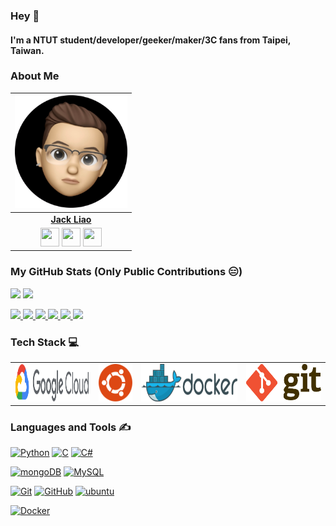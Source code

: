 ### Hey 👋

#### I'm a NTUT student/developer/geeker/maker/3C fans from Taipei, Taiwan.

### About Me

| <a href="https://www.etcw.cf"><img src="https://raw.githubusercontent.com/liaojack8/liaojack8/master/pic/jack.png" width="180px" height="180px" /></a> |
| :---------------------------------------------------------------------------------------------------------------------------------------: |
|       **[Jack Liao](https://www.etcw.cf)**       |
|</a> <a href="https://github.com/liaojack8"><img src="https://cdn.jsdelivr.net/npm/simple-icons@v3/icons/github.svg" width="30px" height="30px"></a> <a href="https://www.instagram.com/lec.tw/"><img src="https://cdn.jsdelivr.net/npm/simple-icons@v3/icons/instagram.svg" width="30px" height="30px"></a> <a href="https://www.linkedin.com/in/liaojack8/"><img src="https://cdn.jsdelivr.net/npm/simple-icons@v3/icons/linkedin.svg" width="30px" height="30px"></a>|

### My GitHub Stats (Only Public Contributions 😑)

![](https://github-readme-stats.anuraghazra1.vercel.app/api/top-langs/?username=liaojack8&theme=dark)
![](https://github-readme-stats.vercel.app/api?username=liaojack8&show_icons=true&title_color=fff&icon_color=fe428e&text_color=9f9f9f&bg_color=151515)

<a href="https://github.com/liaojack8/gd-utils-cht">
    <img src="https://github-readme-stats.vercel.app/api/pin/?username=liaojack8&repo=gd-utils-cht&show_owner=true" />
</a>
<a href="https://github.com/liaojack8/LineTVParser">
<img src="https://github-readme-stats.vercel.app/api/pin/?username=liaojack8&repo=LineTVParser&show_owner=true" />
</a>
<a href="https://github.com/liaojack8/ASUS-Z390F-Hack">
<img src="https://github-readme-stats.vercel.app/api/pin/?username=liaojack8&repo=ASUS-Z390F-Hack&show_owner=true" />
</a>
<a href="https://github.com/liaojack8/MSI-H97-Hack">
<img src="https://github-readme-stats.vercel.app/api/pin/?username=liaojack8&repo=MSI-H97-Hack&show_owner=true" />
</a>
<a href="https://github.com/liaojack8/LevelDB-httpServer">
<img src="https://github-readme-stats.vercel.app/api/pin/?username=liaojack8&repo=LevelDB-httpServer&show_owner=true" />
</a>
<a href="https://github.com/liaojack8/KV.Store_Exp">
<img src="https://github-readme-stats.vercel.app/api/pin/?username=liaojack8&repo=KV.Store_Exp&show_owner=true" />
</a>


### Tech Stack 💻

<table>
<tbody>
<td align="center" width="20%">
<img height=60px src="https://raw.githubusercontent.com/liaojack8/liaojack8/master/pic/googlecloud.svg"> 
</td>

<td align="center" width="10%">
<img height=60px src="https://raw.githubusercontent.com/liaojack8/liaojack8/master/pic/ubuntulinux.svg"> 
</td>

<td align="center" width="25%">
<img height=60px src="https://raw.githubusercontent.com/liaojack8/liaojack8/master/pic/docker.svg"> 
</td>

<td align="center" width="20%">
<img height=60px src="https://raw.githubusercontent.com/liaojack8/liaojack8/master/pic/git.svg"> 
</td>    
</tr>
</tbody>
</table>

### Languages and Tools ✍️

[![Python](https://img.shields.io/badge/Python-F0AE51?style=flat&logo=Python&link=https://github.com/liaojack8)](https://github.com/liaojack8)
[![C](https://img.shields.io/badge/C-7188A3?style=flat&logo=c&logoColor=white&link=https://github.com/liaojack8)](https://github.com/liaojack8)
[![C#](https://img.shields.io/badge/-CSharp-336791?style=flat&logo=C#&link=https://github.com/liaojack8)](https://github.com/liaojack8)

[![mongoDB](https://img.shields.io/badge/MongoDB-3d3939?style=flat&logo=mongodb&link=https://github.com/liaojack8)](https://github.com/liaojack8)
[![MySQL](https://img.shields.io/badge/MySQL-750000?style=flat&logo=mysql&fonts=black&link=https://github.com/liaojack8)](https://github.com/liaojack8)

[![Git](https://img.shields.io/badge/Git-1878F5?style=flat&logo=git&link=https://github.com/liaojack8)](https://github.com/liaojack8)
[![GitHub](https://img.shields.io/badge/GitHub-181717?style=flat&logo=github&link=https://github.com/liaojack8)](https://github.com/liaojack8)
[![ubuntu](https://img.shields.io/badge/Ubuntu-7B1BB3?style=flat&logo=ubuntu&link=https://github.com/liaojack8)](https://github.com/liaojack8)

[![Docker](https://img.shields.io/badge/Docker-orange?style=flat&logo=docker&link=https://github.com/liaojack8)](https://github.com/liaojack8)
